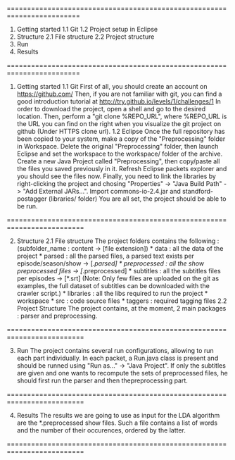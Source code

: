 ========================================================================

1. Getting started
	1.1 Git
	1.2 Project setup in Eclipse
2. Structure
	2.1 File structure
	2.2 Project structure
3. Run
3. Results

========================================================================

1. Getting started
	1.1 Git 
		First of all, you should create an account on https://github.com/
		Then, if you are not familiar with git, you can find a good introduction tutorial at http://try.github.io/levels/1/challenges/1
		In order to download the project, open a shell and go to the desired location. Then, perform a "git clone %REPO_URL", where %REPO_URL is the URL you can find on the right
		when you visualize the git project on github (Under HTTPS clone url).
	1.2 Eclipse
		Once the full repository has been copied to your system, make a copy of the "Preprocessing" folder in Workspace.
		Delete the original "Preprocessing" folder, then launch Eclipse and set the workspace to the workspace/ folder of the archive.
		Create a new Java Project called "Preprocessing", then copy/paste all the files you saved previously in it.
		Refresh Eclipse packets explorer and you should see the files now.
		Finally, you need to link the libraries by right-clicking the project and chosing "Properties" -> "Java Build Path" -> 
		"Add External JARs...". Import commons-io-2.4.jar and standford-postagger (libraries/ folder)
		You are all set, the project should be able to be run.

=========================================================================

2. Structure
	2.1 File structure
		The project folders contains the following : (subfolder_name : content -> [file extension])
			* data : all the data of the project
				* parsed : all the parsed files, a parsed text exists per episode/season/show -> [*.parsed]
				* preprocessed : all the show preprocessed files -> [*.preprocessed]
				* subtitles : all the subtitles files per episodes -> [*.srt]
				(Note: Only few files are uploaded on the git as examples, the full dataset of subtitles can be downloaded with the crawler script.)
			* libraries : all the libs required to run the project
			* workspace 
				* src : code source files
				* taggers : required tagging files
	2.2 Project Structure 
		The project contains, at the moment, 2 main packages : parser and preprocessing.

=========================================================================

3. Run
	The project contains several run configurations, allowing to run each part individually. 
	In each packet, a Run.java class is present and should be runned using
	"Run as..." -> "Java Project".
	If only the subtitles are given and one wants to recompute the sets of preprocessed files, he should first run the parser and then thepreprocessing part.

=========================================================================

4. Results
	The results we are going to use as input for the LDA algorithm are the *.preprocessed show files. 
	Such a file contains a list of words and the number of their occurences, ordered by the latter.

=========================================================================
	
		
	
		
		                                                                                                                                                                                   

